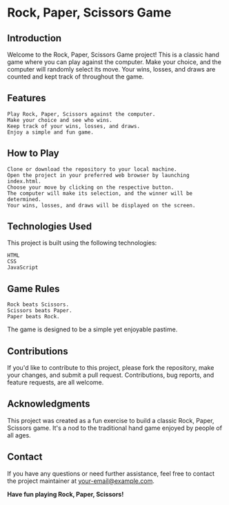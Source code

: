 # Rock, Paper, Scissors Game

## Introduction

Welcome to the Rock, Paper, Scissors Game project! This is a classic hand game where you can play against the computer. Make your choice, and the computer will randomly select its move. Your wins, losses, and draws are counted and kept track of throughout the game.

## Features

    Play Rock, Paper, Scissors against the computer.
    Make your choice and see who wins.
    Keep track of your wins, losses, and draws.
    Enjoy a simple and fun game.

## How to Play

    Clone or download the repository to your local machine.
    Open the project in your preferred web browser by launching index.html.
    Choose your move by clicking on the respective button.
    The computer will make its selection, and the winner will be determined.
    Your wins, losses, and draws will be displayed on the screen.

## Technologies Used

This project is built using the following technologies:

    HTML
    CSS
    JavaScript

## Game Rules

    Rock beats Scissors.
    Scissors beats Paper.
    Paper beats Rock.

The game is designed to be a simple yet enjoyable pastime.

## Contributions

If you'd like to contribute to this project, please fork the repository, make your changes, and submit a pull request. Contributions, bug reports, and feature requests, are all welcome.

## Acknowledgments

This project was created as a fun exercise to build a classic Rock, Paper, Scissors game. It's a nod to the traditional hand game enjoyed by people of all ages.

## Contact

If you have any questions or need further assistance, feel free to contact the project maintainer at your-email@example.com.

**Have fun playing Rock, Paper, Scissors!**

